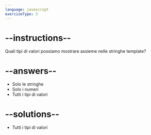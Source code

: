 ```yaml
---
language: javascript
exerciseType: 3
---
```


# --instructions--

Quali tipi di valori possiamo mostrare assieme nelle stringhe template?

# --answers--

- Solo le stringhe
- Solo i numeri
- Tutti i tipi di valori

# --solutions--

- Tutti i tipi di valori
